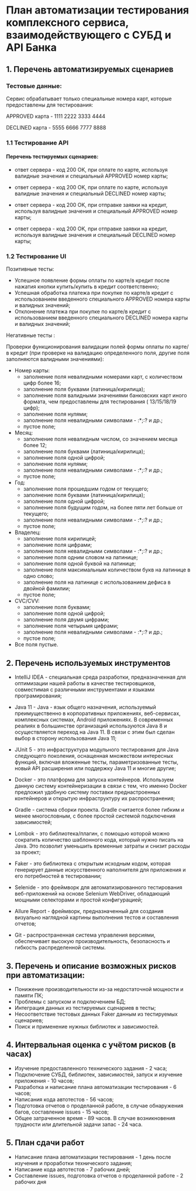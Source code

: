 # План автоматизации тестирования комплексного сервиса, взаимодействующего с СУБД и API Банка

## 1. Перечень автоматизируемых сценариев

### Тестовые данные:

Сервис обрабатывает только специальные номера карт, которые предоставлены для тестирования:

APPROVED карта - 1111 2222 3333 4444

DECLINED карта - 5555 6666 7777 8888

### 1.1 Тестирование API

#### Перечень тестируемых сценариев:
 - ответ сервера - код 200 OK, при оплате по карте, используя валидные значения и специальный APPROVED номер карты;

 - ответ сервера - код 200 OK, при оплате по карте, используя валидные значения и специальный DECLINED номер карты;

 - ответ сервера - код 200 OK, при отправке заявки на кредит, используя валидные значения и специальный APPROVED номер карты;

 - ответ сервера - код 200 OK, при отправке заявки на кредит, используя валидные значения и специальный DECLINED номер карты;

### 1.2 Тестирование UI

Позитивные тесты:

- Успешное появление формы оплаты по карте/в кредит после нажатия кнопки купить/купить в кредит соответственно;
- Успешная обработка платежа при покупке по карте/в кредит с использованием введенного специального APPROVED номера карты и валидных значений;
- Отклонение платежа при покупке по карте/в кредит с использованием введенного специального DECLINED номера карты и валидных значений;

Негативные тесты :

Проверки функционирования валидации полей формы оплаты по карте/в кредит (при проверке на валидацию определенного поля, другие поля заполняются валидными значениями):

* Номер карты: 
     * заполнение поля невалидными номерами карт, с количеством цифр более 16;
     * заполнение поля буквами (латиница/кирилица);
     * заполнение поля валидными значениями банковских карт иного формата, чем предоставлены для тестирования ( 13/15/18/19 цифр);
     * заполнение поля нулями;
     * заполнение поля невалидными символами - :*;:? и др.;
     * пустое поле;
* Месяц: 
     * заполнение поля невалидным числом, со значением месяца более 12;
     * заполнение поля буквами (латиница/кирилица);
     * заполнение поля одной цифрой;
     * заполнение поля нулями;
     * заполнение поля невалидными символами - :*;:? и др.;
     * пустое поле;
* Год:
     * заполнение поля прошедшим годом от текущего;
     * заполнение поля буквами (латиница/кирилица);
     * заполнение поля одной цифрой;
     * заполнение поля будущим годом, на более пяти лет больше от текущего;
     * заполнение поля невалидными символами - :*;:? и др.;
     * пустое поле;
* Владелец:
     * заполнение поля кирилицей;
     * заполнение поля цифрами;
     * заполнение поля невалидными символами - :*;:? и др.;
     * заполнение поля одним словом на латинице;
     * заполнение поля одной буквой на латинице;
     * заполнение поля максимальным количеством букв на латинице в одно слово;
     * заполнение поля на латинице с использованием дефиса в двойной фамилии;
     * пустое поле;
* CVC/CVV: 
     * заполнение поля буквами;
     * заполнение поля одной цифрой; 
     * заполнение поля двумя цифрами;
     * заполнение поля четырьмя цифрами;
     * заполнение поля невалидными символами - :*;:? и др.; 
     * пустое поле;
* Все поля пустые.

## 2. Перечень используемых инструментов

- IntelliJ IDEA -  специальная среда разработки, предназначенная для оптимизации нашей работы в качестве тестировщиков, совместимая с различными инструментами и языками програмирования;

- Java 11 - Java - язык общего назначения, используемый преимущественно в корпоративных приложениях, веб-сервисах, комплексных системах, Android приложениях. В современных реалиях в большинстве организаций используются Java 8 и осуществляется переход на Java 11. В связи с этим был сделан выбор в сторону использования Java 11; 

- JUnit 5 - это инфраструктура модульного тестирования для Java следующего поколения, оснащенная множеством интересных функций, включая вложенные тесты, параметризованные тесты, новый API расширения или поддержку Java 11 и многие другие;

- Docker -  это платформа для запуска контейнеров. Используем данную систему контейнеризации в связи с тем, что именно Docker предложил удобную систему поставки преднастроенных контейнеров и открытую инфраструктуру их распространения;

- Gradle - система сборки проекта. Gradle считается более гибким и менее многословным, с более простой системой подключения зависимостей;

- Lombok - это библиотека/плагин, с помощью которой можно сократить количество шаблонного кода, который нужно писать на Java. Это позволит уменьшить временные затраты и снизит расходы за проект;

- Faker - это библиотека с открытым исходным кодом, которая генерирует данные искусственного наполнителя для приложения и его потребностей в тестировании;

- Selenide - это фреймворк для автоматизированного тестирования веб-приложений на основе Selenium WebDriver, обладающий мощными селекторами и простой конфигурацией;

- Allure Report -  фреймворк, предназначенный для создания визуально наглядной картины выполнения тестов и составления отчетов;

- Git - распространенная система управления версиями, обеспечивает высокую производительность, безопасность и гибкость распределенной системы. 

## 3. Перечень и описание возможных рисков при автоматизации:

- Понижение производительности из-за недостаточной мощности и памяти ПК;
- Проблемы с запуском и подключением БД;
- Интеграция данных из тестируемых сценариев в тесты;
- Несоответствие тестовых данных Faker данным из тестируемых сценариев;
- Поиск и применение нужных библиотек и зависимостей.

## 4. Интервальная оценка с учётом рисков (в часах)

- Изучение предоставленного технического задания  - 2 часа;
- Подключение СУБД, библиотек, зависимостей, запуск и изучение приложения - 10 часов;
- Разработка и написание плана автоматизации тестирования - 6 часов;
- Написания кода автотестов - 56 часов;
- Подготовка отчетов о проделанной работе, в случае обнаружения багов, составление issues - 15 часов;
- Общее затраченное время - 89 часов. В случае возникновения трудности или длительной задачи запас - 24 часа.

## 5. План сдачи работ

- Написание плана автоматизации тестирования - 1 день после изучения и проработки технического задания;
- Написание кода автотестов - 7 рабочих дней;
- Составление issues, подготовка отчетов о проделанной работе - 2 рабочих дня





